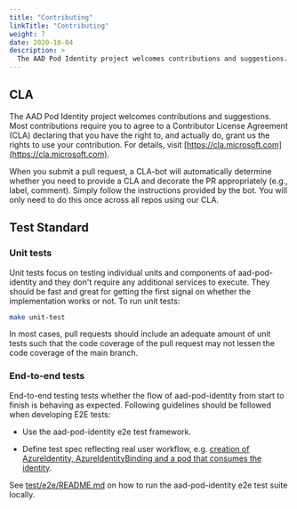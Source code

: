 ```yaml
---
title: "Contributing"
linkTitle: "Contributing"
weight: 7
date: 2020-10-04
description: >
  The AAD Pod Identity project welcomes contributions and suggestions.
---
```


## CLA

The AAD Pod Identity project welcomes contributions and suggestions. Most contributions require you to agree to a Contributor License Agreement (CLA) declaring that you have the right to, and actually do, grant us the rights to use your contribution. For details, visit [https://cla.microsoft.com](https://cla.microsoft.com).

When you submit a pull request, a CLA-bot will automatically determine whether you need to provide a CLA and decorate the PR appropriately (e.g., label, comment). Simply follow the instructions provided by the bot. You will only need to do this once across all repos using our CLA.

## Test Standard

### Unit tests

Unit tests focus on testing individual units and components of aad-pod-identity and they don't require any additional services to execute. They should be fast and great for getting the first signal on whether the implementation works or not. To run unit tests:

```bash
make unit-test
```

In most cases, pull requests should include an adequate amount of unit tests such that the code coverage of the pull request may not lessen the code coverage of the  main branch.

### End-to-end tests

End-to-end testing tests whether the flow of aad-pod-identity from start to finish is behaving as expected. Following guidelines should be followed when developing E2E tests:

- Use the aad-pod-identity e2e test framework.

- Define test spec reflecting real user workflow, e.g. [creation of AzureIdentity, AzureIdentityBinding and a pod that consumes the identity](https://github.com/Azure/aad-pod-identity/blob/5c9c5e541d6612c31af4d09dc0ec7654388cc076/test/e2e/single_identity_test.go#L33-L96).

See [test/e2e/README.md](https://github.com/Azure/aad-pod-identity/blob/master/test/e2e/README.md) on how to run the aad-pod-identity e2e test suite locally.
